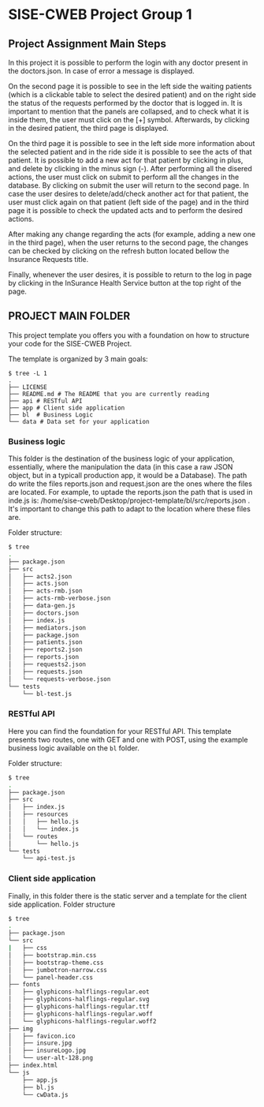 SISE-CWEB Project Group 1
==========================

## Project Assignment Main Steps 

In this project it is possible to perform the login with any doctor present in the doctors.json. In case of error a message is displayed. 

On the second page it is possible to see in the left side the waiting patients (which is a clickable table to select the desired patient) and on the right side the status of the requests performed by the doctor that is logged in. It is important to mention that the panels are collapsed, and to check what it is inside them, the user must click on the [+] symbol. Afterwards, by clicking in the desired patient, the third page is displayed.

On the third page it is possible to see in the left side more information about the selected patient and in the ride side it is possible to see the acts of that patient. It is possible to add a new act for that patient by clicking in plus, and delete by clicking in the minus sign (-). After performing all the disered actions, the user must click on submit to perform all the changes in the database. By clicking on submit the user will return to the second page. In case the user desires to delete/add/check another act for that patient, the user must click again on that patient (left side of the page) and in the third page it is possible to check the updated acts and to perform the desired actions.

After making any change regarding the acts (for example, adding a new one in the third page), when the user returns to the second page, the changes can be checked by clicking on the refresh button located bellow the Insurance Requests title.

Finally, whenever the user desires, it is possible to return to the log in page by clicking in the InSurance Health Service button at the top right of the page.

## PROJECT MAIN FOLDER

This project template you offers you with a foundation on how to structure your code for the SISE-CWEB Project.

The template is organized by 3 main goals:

```
$ tree -L 1
.
├── LICENSE
├── README.md # The README that you are currently reading
├── api # RESTful API
├── app # Client side application
├── bl  # Business Logic
└── data # Data set for your application
```

### Business logic

This folder is the destination of the business logic of your application, essentially, where the manipulation the data (in this case a raw JSON object, but in a typicall production app, it would be a Database).
The path do write the files reports.json and request.json are the ones where the files are located. For example, to uptade the reports.json the path that is used in inde.js is: /home/sise-cweb/Desktop/project-template/bl/src/reports.json . It's important to change this path to adapt to the location where these files are.

Folder structure:

```bash
$ tree
.
├── package.json
├── src
│   ├── acts2.json
│   ├── acts.json
│   ├── acts-rmb.json
│   ├── acts-rmb-verbose.json
│   ├── data-gen.js
│   ├── doctors.json
│   ├── index.js
│   ├── mediators.json
│   ├── package.json
│   ├── patients.json
│   ├── reports2.json
│   ├── reports.json
│   ├── requests2.json
│   ├── requests.json
│   └── requests-verbose.json
└── tests
    └── bl-test.js


```


### RESTful API

Here you can find the foundation for your RESTful API. This template presents two routes, one with GET and one with POST, using the example business logic available on the `bl` folder.

Folder structure:

```bash
$ tree
.
├── package.json
├── src
│   ├── index.js
│   ├── resources
│   │   ├── hello.js
│   │   └── index.js
│   └── routes
│       └── hello.js
└── tests
    └── api-test.js

```

### Client side application

Finally, in this folder there is the static server and a template for the client side application.
Folder structure

```bash
$ tree
.
├── package.json
└── src
|   ├── css
│   ├── bootstrap.min.css
│   ├── bootstrap-theme.css
│   ├── jumbotron-narrow.css
│   └── panel-header.css
├── fonts
│   ├── glyphicons-halflings-regular.eot
│   ├── glyphicons-halflings-regular.svg
│   ├── glyphicons-halflings-regular.ttf
│   ├── glyphicons-halflings-regular.woff
│   └── glyphicons-halflings-regular.woff2
├── img
│   ├── favicon.ico
│   ├── insure.jpg
│   ├── insureLogo.jpg
│   └── user-alt-128.png
├── index.html
└── js
    ├── app.js
    ├── bl.js
    └── cwData.js

```
